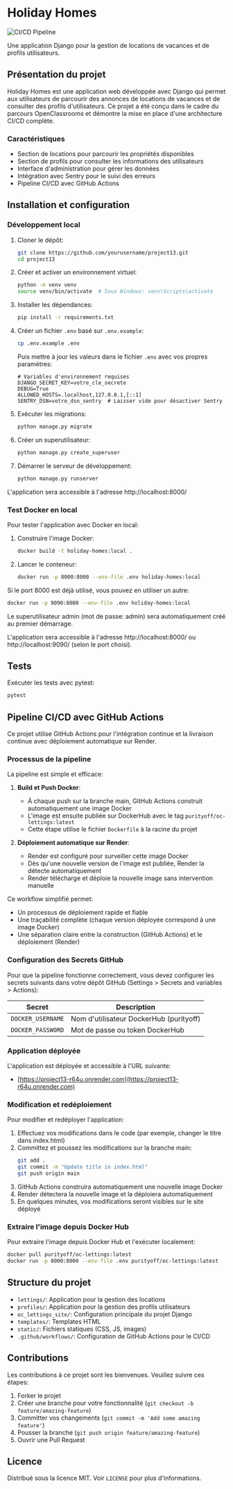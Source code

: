 # Holiday Homes

![CI/CD Pipeline](https://github.com/username/project13/actions/workflows/docker-build.yml/badge.svg)

Une application Django pour la gestion de locations de vacances et de profils utilisateurs.

## Présentation du projet

Holiday Homes est une application web développée avec Django qui permet aux utilisateurs de parcourir des annonces de locations de vacances et de consulter des profils d'utilisateurs. Ce projet a été conçu dans le cadre du parcours OpenClassrooms et démontre la mise en place d'une architecture CI/CD complète.

### Caractéristiques

- Section de locations pour parcourir les propriétés disponibles
- Section de profils pour consulter les informations des utilisateurs
- Interface d'administration pour gérer les données
- Intégration avec Sentry pour le suivi des erreurs
- Pipeline CI/CD avec GitHub Actions

## Installation et configuration

### Développement local

1. Cloner le dépôt:
   ```bash
   git clone https://github.com/yourusername/project13.git
   cd project13
   ```

2. Créer et activer un environnement virtuel:
   ```bash
   python -m venv venv
   source venv/bin/activate  # Sous Windows: venv\Scripts\activate
   ```

3. Installer les dépendances:
   ```bash
   pip install -r requirements.txt
   ```

4. Créer un fichier `.env` basé sur `.env.example`:
   ```bash
   cp .env.example .env
   ```
   Puis mettre à jour les valeurs dans le fichier `.env` avec vos propres paramètres:
   ```
   # Variables d'environnement requises
   DJANGO_SECRET_KEY=votre_cle_secrete
   DEBUG=True
   ALLOWED_HOSTS=.localhost,127.0.0.1,[::1]
   SENTRY_DSN=votre_dsn_sentry  # Laisser vide pour désactiver Sentry
   ```

5. Exécuter les migrations:
   ```bash
   python manage.py migrate
   ```

6. Créer un superutilisateur:
   ```bash
   python manage.py create_superuser
   ```

7. Démarrer le serveur de développement:
   ```bash
   python manage.py runserver
   ```

L'application sera accessible à l'adresse http://localhost:8000/

### Test Docker en local

Pour tester l'application avec Docker en local:

1. Construire l'image Docker:
   ```bash
   docker build -t holiday-homes:local .
   ```

2. Lancer le conteneur:
   ```bash
   docker run -p 8000:8000 --env-file .env holiday-homes:local
   ```

Si le port 8000 est déjà utilisé, vous pouvez en utiliser un autre:
   ```bash
   docker run -p 9090:8000 --env-file .env holiday-homes:local
   ```

Le superutilisateur admin (mot de passe: admin) sera automatiquement créé au premier démarrage.

L'application sera accessible à l'adresse http://localhost:8000/ ou http://localhost:9090/ (selon le port choisi).

## Tests

Exécuter les tests avec pytest:

```bash
pytest
```

## Pipeline CI/CD avec GitHub Actions

Ce projet utilise GitHub Actions pour l'intégration continue et la livraison continue avec déploiement automatique sur Render.

### Processus de la pipeline

La pipeline est simple et efficace:

1. **Build et Push Docker**: 
   - À chaque push sur la branche main, GitHub Actions construit automatiquement une image Docker
   - L'image est ensuite publiée sur DockerHub avec le tag `purityoff/oc-lettings:latest`
   - Cette étape utilise le fichier `Dockerfile` à la racine du projet

2. **Déploiement automatique sur Render**:
   - Render est configuré pour surveiller cette image Docker
   - Dès qu'une nouvelle version de l'image est publiée, Render la détecte automatiquement
   - Render télécharge et déploie la nouvelle image sans intervention manuelle

Ce workflow simplifié permet:
- Un processus de déploiement rapide et fiable
- Une traçabilité complète (chaque version déployée correspond à une image Docker)
- Une séparation claire entre la construction (GitHub Actions) et le déploiement (Render)

### Configuration des Secrets GitHub

Pour que la pipeline fonctionne correctement, vous devez configurer les secrets suivants dans votre dépôt GitHub (Settings > Secrets and variables > Actions):

| Secret | Description |
|--------|-------------|
| `DOCKER_USERNAME` | Nom d'utilisateur DockerHub (purityoff) |
| `DOCKER_PASSWORD` | Mot de passe ou token DockerHub |

### Application déployée

L'application est déployée et accessible à l'URL suivante:
- [https://project13-r64u.onrender.com](https://project13-r64u.onrender.com)

### Modification et redéploiement

Pour modifier et redéployer l'application:

1. Effectuez vos modifications dans le code (par exemple, changer le titre dans index.html)
2. Committez et poussez les modifications sur la branche main:
   ```bash
   git add .
   git commit -m "Update title in index.html"
   git push origin main
   ```
3. GitHub Actions construira automatiquement une nouvelle image Docker
4. Render détectera la nouvelle image et la déploiera automatiquement
5. En quelques minutes, vos modifications seront visibles sur le site déployé

### Extraire l'image depuis Docker Hub

Pour extraire l'image depuis Docker Hub et l'exécuter localement:

```bash
docker pull purityoff/oc-lettings:latest
docker run -p 8000:8000 --env-file .env purityoff/oc-lettings:latest
```

## Structure du projet

- `lettings/`: Application pour la gestion des locations
- `profiles/`: Application pour la gestion des profils utilisateurs
- `oc_lettings_site/`: Configuration principale du projet Django
- `templates/`: Templates HTML
- `static/`: Fichiers statiques (CSS, JS, images)
- `.github/workflows/`: Configuration de GitHub Actions pour le CI/CD

## Contributions

Les contributions à ce projet sont les bienvenues. Veuillez suivre ces étapes:

1. Forker le projet
2. Créer une branche pour votre fonctionnalité (`git checkout -b feature/amazing-feature`)
3. Committer vos changements (`git commit -m 'Add some amazing feature'`)
4. Pousser la branche (`git push origin feature/amazing-feature`)
5. Ouvrir une Pull Request

## Licence

Distribué sous la licence MIT. Voir `LICENSE` pour plus d'informations.
